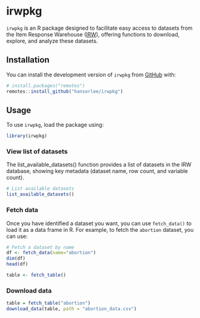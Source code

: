 
# irwpkg

`irwpkg` is an R package designed to facilitate easy access to datasets
from the Item Response Warehouse
([IRW](https://datapages.github.io/irw/)), offering functions to
download, explore, and analyze these datasets.

## Installation

You can install the development version of `irwpkg` from
[GitHub](https://github.com/) with:

``` r
# install.packages("remotes")
remotes::install_github("hansorlee/irwpkg")
```

## Usage

To use `irwpkg`, load the package using:

``` r
library(irwpkg)
```

### View list of datasets

The list_available_datasets() function provides a list of datasets in
the IRW database, showing key metadata (dataset name, row count, and
variable count).

``` r
# List available datasets
list_available_datasets()
```

### Fetch data

Once you have identified a dataset you want, you can use `fetch_data()`
to load it as a data frame in R. For example, to fetch the `abortion`
dataset, you can use:

``` r
# Fetch a dataset by name
df <- fetch_data(name="abortion")
dim(df)
head(df)

table <- fetch_table()
```

### Download data

``` r
table = fetch_table("abortion")
download_data(table, path = "abortion_data.csv")
```
